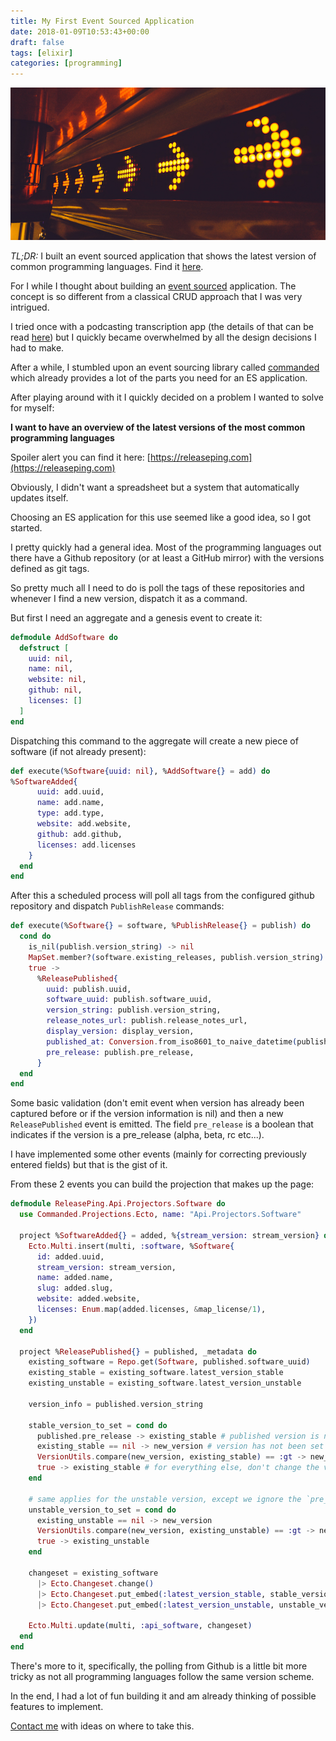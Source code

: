 ```yaml
---
title: My First Event Sourced Application
date: 2018-01-09T10:53:43+00:00
draft: false
tags: [elixir]
categories: [programming]
---
```


![arrows](header.jpg)

*TL;DR:* I built an event sourced application that shows the latest version of common programming languages. Find it [here](https://releaseping.com).

For I while I thought about building an [event sourced](https://martinfowler.com/eaaDev/EventSourcing.html) application. The concept is so different from a classical CRUD approach that I was very intrigued.

I tried once with a podcasting transcription app (the details of that can be read [here](/blog/2017/12/12/how-playing-around-with-experimental-technologies-landed-me-a-6-month-freelance-gig/)) but I quickly became overwhelmed by all the design decisions I had to make.

After a while, I stumbled upon an event sourcing library called [commanded](https://github.com/commanded/commanded) which already provides a lot of the parts you need for an ES application.

After playing around with it I quickly decided on a problem I wanted to solve for myself:

**I want to have an overview of the latest versions of the most common programming languages**

Spoiler alert you can find it here: [https://releaseping.com](https://releaseping.com)

Obviously, I didn't want a spreadsheet but a system that automatically updates itself.

Choosing an ES application for this use seemed like a good idea, so I got started.

I pretty quickly had a general idea. Most of the programming languages out there have a Github repository (or at least a GitHub mirror) with the versions defined as git tags.

So pretty much all I need to do is poll the tags of these repositories and whenever I find a new version, dispatch it as a command.

But first I need an aggregate and a genesis event to create it:

```elixir
defmodule AddSoftware do
  defstruct [
    uuid: nil,
    name: nil,
    website: nil,
    github: nil,
    licenses: []
  ]
end
```


Dispatching this command to the aggregate will create a new piece of software (if not already present):

```elixir
def execute(%Software{uuid: nil}, %AddSoftware{} = add) do
%SoftwareAdded{
      uuid: add.uuid,
      name: add.name,
      type: add.type,
      website: add.website,
      github: add.github,
      licenses: add.licenses
    }
  end
end
```


After this a scheduled process will poll all tags from the configured github repository and dispatch `PublishRelease` commands:

```elixir
def execute(%Software{} = software, %PublishRelease{} = publish) do
  cond do
    is_nil(publish.version_string) -> nil
    MapSet.member?(software.existing_releases, publish.version_string) -> nil
    true ->
      %ReleasePublished{
        uuid: publish.uuid,
        software_uuid: publish.software_uuid,
        version_string: publish.version_string,
        release_notes_url: publish.release_notes_url,
        display_version: display_version,
        published_at: Conversion.from_iso8601_to_naive_datetime(publish.published_at),
        pre_release: publish.pre_release,
      }
  end
end
```


Some basic validation (don't emit event when version has already been captured before or if the version information is nil) and then a new `ReleasePublished` event is emitted. The field `pre_release` is a boolean that indicates if the version is a pre_release (alpha, beta, rc etc...).

I have implemented some other events (mainly for correcting previously entered fields) but that is the gist of it.

From these 2 events you can build the projection that makes up the page:

```elixir
defmodule ReleasePing.Api.Projectors.Software do
  use Commanded.Projections.Ecto, name: "Api.Projectors.Software"

  project %SoftwareAdded{} = added, %{stream_version: stream_version} do
    Ecto.Multi.insert(multi, :software, %Software{
      id: added.uuid,
      stream_version: stream_version,
      name: added.name,
      slug: added.slug,
      website: added.website,
      licenses: Enum.map(added.licenses, &map_license/1),
    })
  end

  project %ReleasePublished{} = published, _metadata do
    existing_software = Repo.get(Software, published.software_uuid)
    existing_stable = existing_software.latest_version_stable
    existing_unstable = existing_software.latest_version_unstable

    version_info = published.version_string

    stable_version_to_set = cond do
      published.pre_release -> existing_stable # published version is not a pre release? no change here
      existing_stable == nil -> new_version # version has not been set before? latest version will be changed
      VersionUtils.compare(new_version, existing_stable) == :gt -> new_version  # version is newer? latest version will be changed
      true -> existing_stable # for everything else, don't change the version
    end

    # same applies for the unstable version, except we ignore the `pre_release` flag
    unstable_version_to_set = cond do
      existing_unstable == nil -> new_version
      VersionUtils.compare(new_version, existing_unstable) == :gt -> new_version
      true -> existing_unstable
    end

    changeset = existing_software
      |> Ecto.Changeset.change()
      |> Ecto.Changeset.put_embed(:latest_version_stable, stable_version_to_set)
      |> Ecto.Changeset.put_embed(:latest_version_unstable, unstable_version_to_set)

    Ecto.Multi.update(multi, :api_software, changeset)
  end
end
```

There's more to it, specifically, the polling from Github is a little bit more tricky as not all programming languages follow the same version scheme.

In the end, I had a lot of fun building it and am already thinking of possible features to implement.

[Contact me](https://twitter.com/leifg) with ideas on where to take this.
